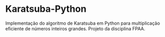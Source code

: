 # Karatsuba-Python
Implementação do algoritmo de Karatsuba em Python para multiplicação eficiente de números inteiros grandes. Projeto da disciplina FPAA.
